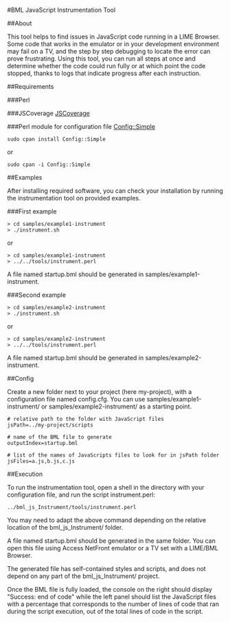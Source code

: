 #BML JavaScript Instrumentation Tool

##About

This tool helps to find issues in JavaScript code running in a LIME Browser.
Some code that works in the emulator or in your development environment may
fail on a TV, and the step by step debugging to locate the error can prove
frustrating. Using this tool, you can run all steps at once and determine
whether the code could run fully or at which point the code stopped, thanks
to logs that indicate progress after each instruction.

##Requirements

###Perl

###JSCoverage
[JSCoverage](http://siliconforks.com/jscoverage/) 

###Perl module for configuration file
[Config::Simple](http://search.cpan.org/~sherzodr/Config-Simple-4.59/Simple.pm#SIMPLE_CONFIGURATION_FILE/) 

    sudo cpan install Config::Simple
or

    sudo cpan -i Config::Simple

##Examples

After installing required software, you can check your installation by running
the instrumentation tool on provided examples.

###First example

    > cd samples/example1-instrument
    > ./instrument.sh

or

    > cd samples/example1-instrument
    > ../../tools/instrument.perl

A file named startup.bml should be generated in samples/example1-instrument.

###Second example

    > cd samples/example2-instrument
    > ./instrument.sh

or

    > cd samples/example2-instrument
    > ../../tools/instrument.perl

A file named startup.bml should be generated in samples/example2-instrument.

##Config

Create a new folder next to your project (here my-project), with a
configuration file named config.cfg. You can use samples/example1-instrument/
or samples/example2-instrument/ as a starting point.

    # relative path to the folder with JavaScript files
    jsPath=../my-project/scripts

    # name of the BML file to generate
    outputIndex=startup.bml

    # list of the names of JavaScripts files to look for in jsPath folder
    jsFiles=a.js,b.js,c.js

##Execution

To run the instrumentation tool, open a shell in the directory with your
configuration file, and run the script instrument.perl:

    ../bml_js_Instrument/tools/instrument.perl

You may need to adapt the above command depending on the relative location
of the bml_js_Instrument/ folder.

A file named startup.bml should be generated in the same folder. You can open
this file using Access NetFront emulator or a TV set with a LIME/BML Browser.

The generated file has self-contained styles and scripts, and does not depend
on any part of the bml_js_Instrument/ project.

Once the BML file is fully loaded, the console on the right should display
"Success: end of code" while the left panel should list the JavaScript files
with a percentage that corresponds to the number of lines of code that ran
during the script execution, out of the total lines of code in the script.

